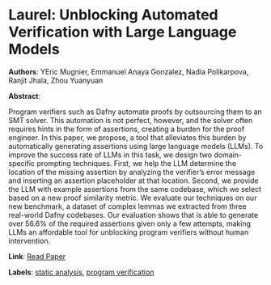 # Laurel: Unblocking Automated Verification with Large Language Models

**Authors**: YEric Mugnier, Emmanuel Anaya Gonzalez, Nadia Polikarpova, Ranjit Jhala, Zhou Yuanyuan

**Abstract**:

Program verifiers such as Dafny automate proofs by outsourcing them to an SMT solver. This automation is not perfect, however, and the solver often requires hints in the form of assertions, creating a burden for the proof engineer. In this paper, we propose, a tool that alleviates this burden by automatically generating assertions using large language models (LLMs). To improve the success rate of LLMs in this task, we design two domain-specific prompting techniques. First, we help the LLM determine the location of the missing assertion by analyzing the verifier’s error message and inserting an assertion placeholder at that location. Second, we provide the LLM with example assertions from the same codebase, which we select based on a new proof similarity metric. We evaluate our techniques on our new benchmark, a dataset of complex lemmas we extracted from three real-world Dafny codebases. Our evaluation shows that is able to generate over 56.6% of the required assertions given only a few attempts, making LLMs an affordable tool for unblocking program verifiers without human intervention.

**Link**: [Read Paper](https://dl.acm.org/doi/10.1145/3720499)

**Labels**: [static analysis](../../labels/static_analysis.md), [program verification](../../labels/program_verification.md)
